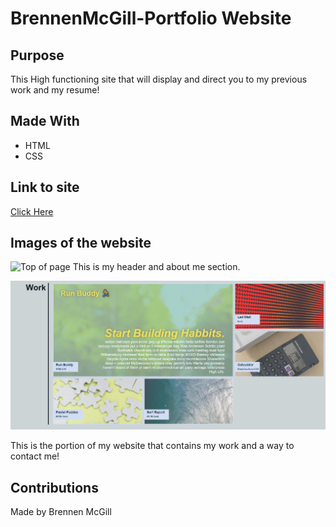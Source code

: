# BrennenMcGill-Portfolio Website

## Purpose
This High functioning site that will display and direct you to my previous work and my resume!

## Made With

* HTML
* CSS

## Link to site

[Click Here](https://brennenmcgill.github.io/BrennenMcGill-Portfolio/)

## Images of the website

![Top of page](./assets/imgaes/Finished-/png)
This is my header and about me section.

![Mid section of page](./assets/imgaes/Finished-site-2.png)

This is the portion of my website that contains my work and a way to contact me!
## Contributions 

Made by Brennen McGill
